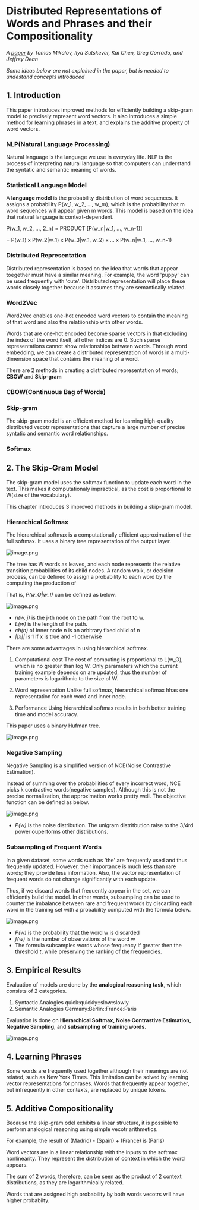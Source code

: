 # Distributed Representations of Words and Phrases and their Compositionality
*A [paper](https://papers.nips.cc/paper/5021-distributed-representations-of-words-and-phrases-and-their-compositionality.pdf) by Tomas Mikolov, Ilya Sutskever, Kai Chen, Greg Corrado, and Jeffrey Dean*

*Some ideas below are not explained in the paper, but is needed to undestand concepts introduced*

## 1. Introduction

This paper introduces improved methods for efficiently building a skip-gram model to precisely represent word vectors.
It also introduces a simple method for learning phrases in a text, and explains the additive property of word vectors.

### NLP(Natural Language Processing)
Natural language is the language we use in everyday life.
NLP is the process of interpreting natural language so that computers can understand the syntatic and semantic meaning of words.

### Statistical Language Model
A **language model** is the probability distribution of word sequences.
It assigns a probability P(w_1, w_2, ..., w_m), which is the probability that m word sequences will appear given m words.
This model is based on the idea that natural language is context-dependent.

P(w_1, w_2, ..., 2_n) = PRODUCT [P(w_n|w_1, ..., w_n-1)]

= P(w_1) x P(w_2|w_1) x P(w_3|w_1, w_2) x ... x P(w_n|w_1, ..., w_n-1)

### Distributed Representation
Distributed representation is based on the idea that words that appear toegether must have a similar meaning.
For example, the word 'puppy' can be used frequently with 'cute'.
Distributed representation will place these words closely together because it assumes they are semantically related.

### Word2Vec
Word2Vec enables one-hot encoded word vectors to contain the meaning of that word and also the relatiionship with other words.

Words that are one-hot encoded become sparse vectors in that excluding the index of the word itself, all other indices are 0.
Such sparse representations cannot show relationships between words.
Through word embedding, we can create a distributed representation of words in a multi-dimension space that contains the meaning of a word.

There are 2 methods in creating a distributed representation of words; **CBOW** and **Skip-gram**

### CBOW(Continuous Bag of Words)


### Skip-gram
The skip-gram model is an efficient method for learning high-quality distributed vecotr representations that capture a large number of precise syntatic and semantic word relationships.


### Softmax

## 2. The Skip-Gram Model
The skip-gram model uses the softmax function to update each word in the text.
This makes it computationaly impractical, as the cost is proportional to W(size of the vocabulary).

This chapter introduces 3 improved methods in building a skip-gram model.

### Hierarchical Softmax
The hierarchical softmax is a computationally efficient approximation of the full softmax.
It uses a binary tree representation of the output layer.

![image.png](https://raw.githubusercontent.com/alstjgg/alstjgg.github.io/master/Distributed%20Representations%20of%20Words%20and%20Phrases%20and%20their%20Compositionality/hierarchical%20softmax%20binary%20tree.PNG)

The tree has W words as leaves, and each node represents the relative transition probabilities of its child nodes.
A random walk, or decision process, can be defined to assign a probability to each word by the computing the production of 

That is, *P(w_O|w_I)* can be defined as below.

![image.png](https://raw.githubusercontent.com/alstjgg/alstjgg.github.io/master/Distributed%20Representations%20of%20Words%20and%20Phrases%20and%20their%20Compositionality/hierarchical%20softmax.PNG)

- *n(w, j)* is the j-th node on the path from the root to w.
- *L(w)* is the length of the path.
- *ch(n)* of inner node n is an arbitrary fixed child of n
- *||x||* is 1 if x is true and -1 otherwise

There are some advantages in using hierarchical softmax.

1. Computational cost
The cost of computing is proportional to L(w_O), which is no greater than log W.
Only parameters which the current training example depends on are updated, thus the number of parameters is logarithmic to the size of W.

2. Word representation
Unlike full softmax, hierarchical softmax hhas one representation for each word and inner node.

3. Performance
Using hierarchical softmax results in both better training time and model accuracy.

This paper uses a binary Hufman tree.

![image.png](http://building-babylon.net/wp-content/uploads/2017/07/Screen-Shot-2017-07-27-at-15.32.50.png)

### Negative Sampling
Negative Sampling is a simplified version of NCE(Noise Contrastive Estimation).

Instead of summing over the probabilities of every incorrect word, NCE picks k contrastive words(negative samples).
Although this is not the precise normalization, the approximation works pretty well.
The objective function can be defined as below.

![image.png](https://raw.githubusercontent.com/alstjgg/alstjgg.github.io/master/Distributed%20Representations%20of%20Words%20and%20Phrases%20and%20their%20Compositionality/negative%20sampling%20objective%20function.PNG)

- *P(w)* is the noise distribution. The unigram distritbution raise to the 3/4rd power ouperforms other distributions.

### Subsampling of Frequent Words
In a given dataset, some words such as 'the' are frequently used and thus frequently updated.
However, their importance is much less than rare words; they provide less information.
Also, the vector representation of frequent words do not change significantly with each update.

Thus, if we discard words that frequently appear in the set, we can efficiently build the model.
In other words, subsampling can be used to counter the imbalance between rare and frequent words by discarding each word in the training set with a probability computed with the formula below.

![image.png](https://raw.githubusercontent.com/alstjgg/alstjgg.github.io/master/Distributed%20Representations%20of%20Words%20and%20Phrases%20and%20their%20Compositionality/subsampling%20discarding%20formula.PNG)

- *P(w)* is the probability that the word w is discarded
- *f(w)* is the number of observations of the word w
- The formula subsamples words whose frequency if greater then the threshold *t*, while preserving the ranking of the frequencies.

## 3. Empirical Results
Evaluation of models are done by the **analogical reasoning task**, which consists of 2 categories.
1. Syntactic Analogies
quick:quickly::slow:slowly
2. Semantic Analogies
Germany:Berlin::France:Paris

Evaluation is done on **Hierarchical Softmax, Noise Contrastive Estimation, Negative Sampling**, and **subsampling of training words**.

![image.png](https://raw.githubusercontent.com/alstjgg/alstjgg.github.io/master/Distributed%20Representations%20of%20Words%20and%20Phrases%20and%20their%20Compositionality/result.PNG)

## 4. Learning Phrases
Some words are frequently used together although their meanings are not related, such as New York Times.
This limitation can be solved by learning vector representations for phrases.
Words that frequently appear together, but infrequently in other contexts, are replaced by unique tokens.

## 5. Additive Compositionality
Because the skip-gram odel exhibits a linear structure, it is possible to perform analogical reasoning using simple vecotr arithmetics.

For example, the result of (Madrid) - (Spain) + (France) is (Paris)

Word vectors are in a linear relationship with the inputs to the softmax nonlinearity.
They represent the distribution of context in which the word appears.

The sum of 2 words, therefore, can be seen as the product of 2 context distributions, as they are logarithmically related.

Words that are assigned high probability by both words vecotrs will have higher probabilty.




